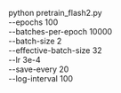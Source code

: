   python pretrain_flash2.py \
      --epochs 100 \
      --batches-per-epoch 10000 \
      --batch-size 2 \
      --effective-batch-size 32 \
      --lr 3e-4 \
      --save-every 20 \
      --log-interval 100